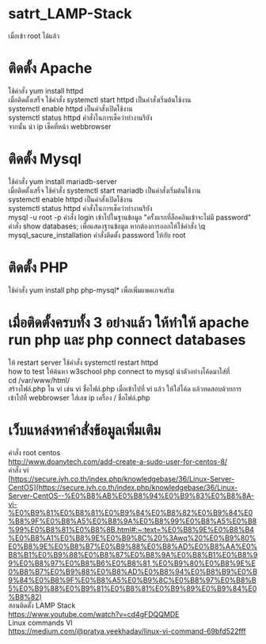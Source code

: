 # satrt_LAMP-Stack
 เมื่อเข้า root ได้แล้ว  
 # ติดตั้ง Apache  
 ใช้คำสั่ง yum install httpd  
 เมื่อติดตั้งเสร็จ ใช้คำสั่ง systemctl start httpd เป็นคำสั่งเริ่มต้นใช้งาน  
 systemctl enable httpd เป็นคำสั่งเปิดใช้งาน  
 systemctl status httpd คำสั่งในการเช็คว่าทำงานรึยัง  
 จากนั้น นำ ip เช็คที่หน้า webbrowser 
 # ติดตั้ง Mysql  
 ใช้คำสั่ง yum install mariadb-server  
  เมื่อติดตั้งเสร็จ ใช้คำสั่ง systemctl start mariadb เป็นคำสั่งเริ่มต้นใช้งาน  
  systemctl enable httpd เป็นคำสั่งเปิดใช้งาน  
  systemctl status httpd คำสั่งในการเช็คว่าทำงานรึยัง  
  mysql -u root -p คำสั่ง login เข้าไปในฐานข้อมูล "ครั้งแรกที่ล็อคอินเข้าจะไม่มี password"  
  คำสั่ง show databases;  เพื่อแสดงฐานข้อมูล หากต้องการออกให้ใช้คำสั่ง \q  
  mysql_sacure_installation คำสั่งติดตั้ง password ให้กับ root
  # ติดตั้ง PHP 
 ใช้คำสั่ง yum install php php-mysql* เพื่อเพิ่มแพคเกจเสริม 

 # เมื่อติดตั้งครบทั้ง 3 อย่างแล้ว ให้ทำให้ apache run php และ php connect databases
 ให้ restart server ใช้คำสั่ง systemctl restart httpd  
 how to test  ให้ค้นหา w3school php connect to mysql นำตัวอย่างโค้ดมาใส่ที่  
 cd /var/www/html/  
 สร้างไฟล์.php ใน vi เช่น vi ชื่อไฟล์.php เมื่อเข้าไปที่ vi แล้ว ให้ใส่โค้ด แล้วทดสอบด้วยการ เข้าไปที่ webbrowser ใส่เลข ip เครื่อง / ชื่อไฟล์.php
 # เว็บแหล่งหาคำสั่งข้อมูลเพิ่มเติม
 คำสั่ง root centos    
 http://www.doanytech.com/add-create-a-sudo-user-for-centos-8/    
 คำสั่ง vi  
 [https://secure.jvh.co.th/index.php/knowledgebase/36/Linux-Server-CentOS](https://secure.jvh.co.th/index.php/knowledgebase/36/Linux-Server-CentOS--%E0%B8%AB%E0%B8%94%E0%B9%83%E0%B8%8A-vi-%E0%B9%81%E0%B8%81%E0%B9%84%E0%B8%82%E0%B9%84%E0%B8%9F%E0%B8%A5%E0%B8%9A%E0%B8%99%E0%B8%A5%E0%B8%99%E0%B8%81%E0%B8%8B.html#:~:text=%E0%B8%9E%E0%B8%B4%E0%B8%A1%E0%B8%9E%E0%B9%8C%20%3Awq%20%E0%B9%80%E0%B8%9E%E0%B8%B7%E0%B9%88%E0%B8%AD%E0%B8%AA%E0%B8%B1%E0%B9%88%E0%B8%87%E0%B8%9A%E0%B8%B1%E0%B8%99%E0%B8%97%E0%B8%B6%E0%B8%81,%E0%B9%80%E0%B8%9E%E0%B8%B7%E0%B9%88%E0%B8%AD%E0%B8%94%E0%B8%B9%E0%B9%84%E0%B8%9F%E0%B8%A5%E0%B9%8C%E0%B8%97%E0%B8%B5%E0%B9%88%E0%B9%81%E0%B8%81%E0%B9%89%E0%B9%84%E0%B8%82)  
สอนติดตั้ง LAMP Stack  
https://www.youtube.com/watch?v=cd4gFDQQMDE  
Linux commands VI  
https://medium.com/@pratya.yeekhaday/linux-vi-command-69bfd522fff
 
  
